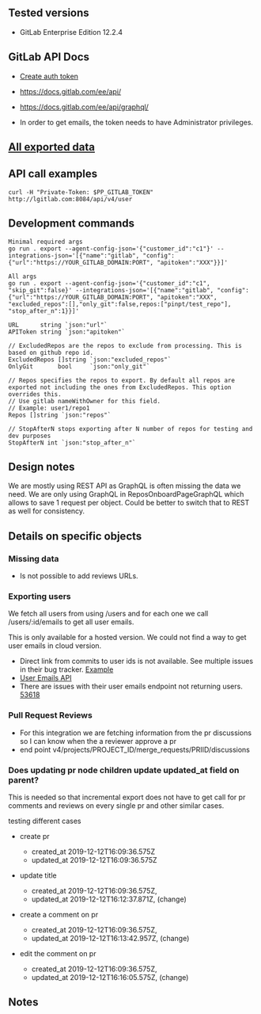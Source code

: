 ## Tested versions

- GitLab Enterprise Edition 12.2.4

## GitLab API Docs
- [Create auth token](https://docs.gitlab.com/ee/user/profile/personal_access_tokens.html)
- https://docs.gitlab.com/ee/api/
- https://docs.gitlab.com/ee/api/graphql/

- In order to get emails, the token needs to have Administrator privileges.

## [All exported data](./_docs/exported_data.md)

## API call examples

```
curl -H "Private-Token: $PP_GITLAB_TOKEN" http://lgitlab.com:8084/api/v4/user
```

## Development commands

```
Minimal required args
go run . export --agent-config-json='{"customer_id":"c1"}' --integrations-json='[{"name":"gitlab", "config":{"url":"https://YOUR_GITLAB_DOMAIN:PORT", "apitoken":"XXX"}}]'
```

```
All args
go run . export --agent-config-json='{"customer_id":"c1", "skip_git":false}' --integrations-json='[{"name":"gitlab", "config":{"url":"https://YOUR_GITLAB_DOMAIN:PORT", "apitoken":"XXX", "excluded_repos":[],"only_git":false,repos:["pinpt/test_repo"], "stop_after_n":1}}]'
```

```
URL      string `json:"url"`
APIToken string `json:"apitoken"`

// ExcludedRepos are the repos to exclude from processing. This is based on github repo id.
ExcludedRepos []string `json:"excluded_repos"`
OnlyGit       bool     `json:"only_git"`

// Repos specifies the repos to export. By default all repos are exported not including the ones from ExcludedRepos. This option overrides this.
// Use gitlab nameWithOwner for this field.
// Example: user1/repo1
Repos []string `json:"repos"`

// StopAfterN stops exporting after N number of repos for testing and dev purposes
StopAfterN int `json:"stop_after_n"`
```    

## Design notes
We are mostly using REST API as GraphQL is often missing the data we need. We are only using GraphQL in ReposOnboardPageGraphQL which allows to save 1 request per object. Could be better to switch that to REST as well for consistency.

## Details on specific objects

### Missing data
- Is not possible to add reviews URLs.

### Exporting users

We fetch all users from using /users and for each one we call /users/:id/emails to get all user emails.

This is only available for a hosted version. We could not find a way to get user emails in cloud version.

- Direct link from commits to user ids is not available. See multiple issues in their bug tracker. [Example](https://gitlab.com/gitlab-org/gitlab-foss/issues/52106/)
- [User Emails API](https://docs.gitlab.com/ee/api/users.html#list-emails-for-user)
- There are issues with their user emails endpoint not returning users. [53618](https://gitlab.com/gitlab-org/gitlab-foss/issues/53618/)

### Pull Request Reviews
- For this integration we are fetching information from the pr discussions so I can know when the a reviewer approve a pr
- end point v4/projects/PROJECT_ID/merge_requests/PRIID/discussions

### Does updating pr node children update updated_at field on parent?

This is needed so that incremental export does not have to get call for pr comments and reviews on every single pr and other similar cases.

testing different cases

- create pr
    - created_at 2019-12-12T16:09:36.575Z
    - updated_at 2019-12-12T16:09:36.575Z

- update title
    - created_at 2019-12-12T16:09:36.575Z,
    - updated_at 2019-12-12T16:12:37.871Z, (change)

- create a comment on pr
    - created_at 2019-12-12T16:09:36.575Z,
    - updated_at 2019-12-12T16:13:42.957Z, (change)

- edit the comment on pr
    - created_at 2019-12-12T16:09:36.575Z,
    - updated_at 2019-12-12T16:16:05.575Z, (change)


## Notes



